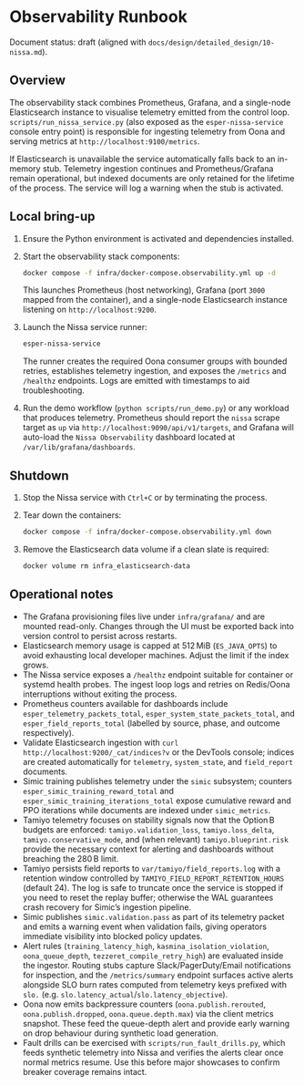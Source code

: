 # Observability Runbook

Document status: draft (aligned with `docs/design/detailed_design/10-nissa.md`).

## Overview

The observability stack combines Prometheus, Grafana, and a single-node
Elasticsearch instance to visualise telemetry emitted from the control loop.
`scripts/run_nissa_service.py` (also exposed as the `esper-nissa-service`
console entry point) is responsible for ingesting telemetry from Oona and
serving metrics at `http://localhost:9100/metrics`.

If Elasticsearch is unavailable the service automatically falls back to an
in-memory stub. Telemetry ingestion continues and Prometheus/Grafana remain
operational, but indexed documents are only retained for the lifetime of the
process. The service will log a warning when the stub is activated.

## Local bring-up

1. Ensure the Python environment is activated and dependencies installed.
2. Start the observability stack components:

   ```bash
   docker compose -f infra/docker-compose.observability.yml up -d
   ```

   This launches Prometheus (host networking), Grafana (port `3000` mapped
   from the container), and a single-node Elasticsearch instance listening on
   `http://localhost:9200`.

3. Launch the Nissa service runner:

   ```bash
   esper-nissa-service
   ```

   The runner creates the required Oona consumer groups with bounded retries,
   establishes telemetry ingestion, and exposes the `/metrics` and `/healthz`
   endpoints. Logs are emitted with timestamps to aid troubleshooting.

4. Run the demo workflow (`python scripts/run_demo.py`) or any workload that
   produces telemetry. Prometheus should report the `nissa` scrape target as
   `up` via `http://localhost:9090/api/v1/targets`, and Grafana will auto-load
   the `Nissa Observability` dashboard located at `/var/lib/grafana/dashboards`.

## Shutdown

1. Stop the Nissa service with `Ctrl+C` or by terminating the process.
2. Tear down the containers:

   ```bash
   docker compose -f infra/docker-compose.observability.yml down
   ```

3. Remove the Elasticsearch data volume if a clean slate is required:

   ```bash
   docker volume rm infra_elasticsearch-data
   ```

## Operational notes

- The Grafana provisioning files live under `infra/grafana/` and are mounted
  read-only. Changes through the UI must be exported back into version control
  to persist across restarts.
- Elasticsearch memory usage is capped at 512 MiB (`ES_JAVA_OPTS`) to avoid
  exhausting local developer machines. Adjust the limit if the index grows.
- The Nissa service exposes a `/healthz` endpoint suitable for container or
  systemd health probes. The ingest loop logs and retries on Redis/Oona
  interruptions without exiting the process.
- Prometheus counters available for dashboards include
  `esper_telemetry_packets_total`, `esper_system_state_packets_total`, and
  `esper_field_reports_total` (labelled by source, phase, and outcome
  respectively).
- Validate Elasticsearch ingestion with `curl
  http://localhost:9200/_cat/indices?v` or the DevTools console; indices are
  created automatically for `telemetry`, `system_state`, and `field_report`
  documents.
- Simic training publishes telemetry under the `simic` subsystem; counters
  `esper_simic_training_reward_total` and
  `esper_simic_training_iterations_total` expose cumulative reward and PPO
  iterations while documents are indexed under `simic_metrics`.
- Tamiyo telemetry focuses on stability signals now that the Option B budgets
  are enforced: `tamiyo.validation_loss`, `tamiyo.loss_delta`,
  `tamiyo.conservative_mode`, and (when relevant) `tamiyo.blueprint.risk`
  provide the necessary context for alerting and dashboards without breaching
  the 280 B limit.
- Tamiyo persists field reports to `var/tamiyo/field_reports.log` with a
  retention window controlled by `TAMIYO_FIELD_REPORT_RETENTION_HOURS`
  (default 24). The log is safe to truncate once the service is stopped if you
  need to reset the replay buffer; otherwise the WAL guarantees crash recovery
  for Simic’s ingestion pipeline.
- Simic publishes `simic.validation.pass` as part of its telemetry packet and
  emits a warning event when validation fails, giving operators immediate
  visibility into blocked policy updates.
- Alert rules (`training_latency_high`, `kasmina_isolation_violation`,
  `oona_queue_depth`, `tezzeret_compile_retry_high`) are evaluated inside the
  ingestor. Routing stubs capture Slack/PagerDuty/Email notifications for
  inspection, and the `/metrics/summary` endpoint surfaces active alerts
  alongside SLO burn rates computed from telemetry keys prefixed with
  `slo.` (e.g. `slo.latency_actual`/`slo.latency_objective`).
- Oona now emits backpressure counters (`oona.publish.rerouted`,
  `oona.publish.dropped`, `oona.queue.depth.max`) via the client metrics snapshot.
  These feed the queue-depth alert and provide early warning on drop behaviour
  during synthetic load generation.
- Fault drills can be exercised with `scripts/run_fault_drills.py`, which feeds
  synthetic telemetry into Nissa and verifies the alerts clear once normal
  metrics resume. Use this before major showcases to confirm breaker coverage
  remains intact.
